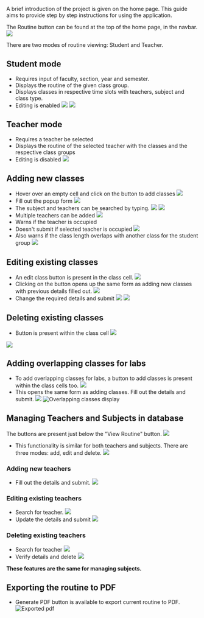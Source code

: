 A brief introduction of the project is given on the home page. This guide aims to provide step by step instructions for using the application.


The Routine button can be found at the top of the home page, in the navbar.
![](/pastedimages/routinebutton.png)

There are two modes of routine viewing: Student and Teacher.
## Student mode
- Requires input of faculty, section, year and semester.
- Displays the routine of the given class group.
- Displays classes in respective time slots with teachers, subject and class type.
- Editing is enabled
![](/pastedimages/input1.png)
![](/pastedimages/routine.png)


## Teacher mode
- Requires a teacher be selected 
- Displays the routine of the selected teacher with the classes and the respective class groups
- Editing is disabled
![](/pastedimages/teacher.png)

## Adding new classes 
- Hover over an empty cell and click on the button to add classes
![](/pastedimages/add.png)
- Fill out the popup form
![](/pastedimages/popup.png)
- The subject and teachers can be searched by typing.
![](/pastedimages/subjectsearch.png)
![](/pastedimages/teachersearch.png)
- Multiple teachers can be added
![](/pastedimages/multipleteachers.png)
- Warns if the teacher is occupied 
- Doesn't submit if selected teacher is occupied
![](/pastedimages/occupied.png)
- Also warns if the class length overlaps with another class for the student group
![](/pastedimages/collide.png)


## Editing existing classes
- An edit class button is present in the class cell.
![](/pastedimages/editbutton.png)
- Clicking on the button opens up the same form as adding new classes with previous details filled out.
![](/pastedimages/prevdetails.png)
- Change the required details and submit
![](/pastedimages/changesedit.png)
![](/pastedimages/edited.png)

## Deleting existing classes
- Button is present within the class cell
![](/pastedimages/deletebutton.png)

![](/pastedimages/deleted.png)

## Adding overlapping classes for labs
- To add overlapping classes for labs, a button to add classes is present within the class cells too.
![](/pastedimages/overlapadd.png)
- This opens the same form as adding classes. Fill out the details and submit.
![](/pastedimages/overlapaddform.png)
![*Overlapping classes display*](/pastedimages/overlapdisplay.png)


## Managing Teachers and Subjects in database
The buttons are present just below the "View Routine" button.
![](/pastedimages/manage.png)
- This functionality is similar for both teachers and subjects. There are three modes: add, edit and delete.
![](/pastedimages/manageform.png)

### Adding new teachers
- Fill out the details and submit.
![](/pastedimages/manageadd.png)

### Editing existing teachers
- Search for teacher.
![](/pastedimages/manageeditsearch.png)
- Update the details and submit
![](/pastedimages/manageedit.png)

### Deleting existing teachers
- Search for teacher
![](/pastedimages/managedeletesearch.png)
- Verify details and delete
![](/pastedimages/managedelete.png)

**These features are the same for managing subjects.** 


## Exporting the routine to PDF
- Generate PDF button is available to export current routine to PDF.
![*Exported pdf*](/pastedimages/export.png)


